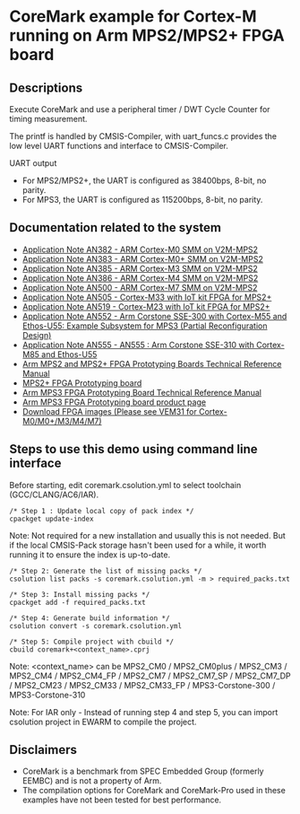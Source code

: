# CoreMark example for Cortex-M running on Arm MPS2/MPS2+ FPGA board

## Descriptions

Execute CoreMark and use a peripheral timer / DWT Cycle Counter for timing measurement.

The printf is handled by CMSIS-Compiler, with uart_funcs.c provides the low level UART functions and interface to CMSIS-Compiler.

UART output

- For MPS2/MPS2+, the UART is configured as 38400bps, 8-bit, no parity.
- For MPS3, the UART is configured as 115200bps, 8-bit, no parity.

## Documentation related to the system

* [Application Note AN382 - ARM Cortex-M0 SMM on V2M-MPS2](https://developer.arm.com/documentation/dai0382/latest)
* [Application Note AN383 - ARM Cortex-M0+ SMM on V2M-MPS2](https://developer.arm.com/documentation/dai0383/latest)
* [Application Note AN385 - ARM Cortex-M3 SMM on V2M-MPS2](https://developer.arm.com/documentation/dai0385/latest)
* [Application Note AN386 - ARM Cortex-M4 SMM on V2M-MPS2](https://developer.arm.com/documentation/dai0386/latest/)
* [Application Note AN500 - ARM Cortex-M7 SMM on V2M-MPS2](https://developer.arm.com/documentation/dai0500/latest/)
* [Application Note AN505 - Cortex-M33 with IoT kit FPGA for MPS2+](https://developer.arm.com/documentation/dai0505/)
* [Application Note AN519 - Cortex-M23 with IoT kit FPGA for MPS2+](https://developer.arm.com/documentation/dai0519/)
* [Application Note AN552 - Arm Corstone SSE-300 with Cortex-M55 and Ethos-U55: Example Subsystem for MPS3 (Partial Reconfiguration Design)](https://developer.arm.com/documentation/dai0552/latest/)
* [Application Note AN555 - AN555 : Arm Corstone SSE-310 with Cortex-M85 and Ethos-U55](https://developer.arm.com/documentation/107642/B/?lang=en)
* [Arm MPS2 and MPS2+ FPGA Prototyping Boards Technical Reference Manual](https://developer.arm.com/documentation/100112/latest/)
* [MPS2+ FPGA Prototyping board](https://developer.arm.com/Tools%20and%20Software/MPS2%20Plus%20FPGA%20Prototyping%20Board)
* [Arm MPS3 FPGA Prototyping Board Technical Reference Manual](https://developer.arm.com/documentation/100765/latest/)
* [Arm MPS3 FPGA Prototyping board product page](https://developer.arm.com/Tools%20and%20Software/MPS3%20FPGA%20Prototyping%20Board)
* [Download FPGA images (Please see VEM31 for Cortex-M0/M0+/M3/M4/M7)](https://developer.arm.com/downloads/-/download-fpga-images)

## Steps to use this demo using command line interface

Before starting, edit coremark.csolution.yml to select toolchain (GCC/CLANG/AC6/IAR).

```
/* Step 1 : Update local copy of pack index */
cpackget update-index
```

Note: Not required for a new installation and usually this is not needed. But if the local CMSIS-Pack storage hasn't been used for a while, it worth running it to ensure the index is up-to-date.
```
/* Step 2: Generate the list of missing packs */
csolution list packs -s coremark.csolution.yml -m > required_packs.txt
```

```
/* Step 3: Install missing packs */
cpackget add -f required_packs.txt
```

```
/* Step 4: Generate build information */
csolution convert -s coremark.csolution.yml
```

```
/* Step 5: Compile project with cbuild */
cbuild coremark+<context_name>.cprj
```
Note: <context_name> can be MPS2_CM0 / MPS2_CM0plus /
 MPS2_CM3 / MPS2_CM4 / MPS2_CM4_FP / MPS2_CM7 /
 MPS2_CM7_SP / MPS2_CM7_DP / MPS2_CM23 / MPS2_CM33 /
 MPS2_CM33_FP / MPS3-Corstone-300 / MPS3-Corstone-310

Note: For IAR only - Instead of running step 4 and step 5, you can import csolution project in EWARM to compile the project.

## Disclaimers

- CoreMark is a benchmark from SPEC Embedded Group (formerly EEMBC) and is not a property of Arm.
- The compilation options for CoreMark and CoreMark-Pro used in these examples have not been tested for best performance.

